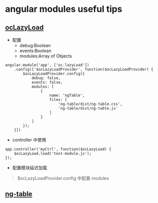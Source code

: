 angular modules useful tips
=====

## [ocLazyLoad](oclazyload.readme.io)
* 配置
    - debug:Boolean
    - events:Boolean
    - modules:Array of Objects
```
angular.module('app', ['oc.lazyLoad'])
    .config(['$ocLazyLoadProvider', function($ocLazyLoadProvider) {
        $ocLazyLoadProvider.config({
            debug: false,
            events: false,
            modules: [
                {
                    name: 'ngTable',
                    files: [
                        'ng-table/dist/ng-table.css',
                        'ng-table/dist/ng-table.js'
                    ]
                }
            ]
        });
    }])
```

* controller 中使用
```
app.controller('myCtrl', function($ocLazyLoad) {
    $ocLazyLoad.load('test-module.js');
});
```

* 配置模块延迟加载
> $ocLazyLoadProvider.config 中配置 modules

## [ng-table](ng-table.com)